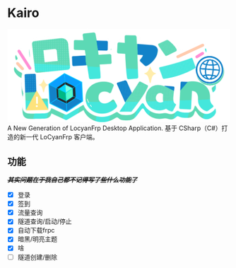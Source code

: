 # Kairo
![image.png](https://github.com/Shiroiame-Kusu/Kairo/raw/preview/Kairo/Assets/banner.png)
A New Generation of LocyanFrp Desktop Application.
基于 CSharp（C#）打造的新一代 LoCyanFrp 客户端。

## 功能
**~~*其实问题在于我自己都不记得写了些什么功能了*~~**

- [x] 登录  
- [x] 签到
- [x] 流量查询
- [x] 隧道查询/启动/停止
- [x] 自动下载frpc
- [x] 暗黑/明亮主题
- [x] 啥
- [ ] 隧道创建/删除